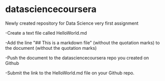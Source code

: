 datasciencecoursera
===================

Newly created repository for Data Science very first assignment

-Create a text file called HelloWorld.md

-Add the line "## This is a markdown file" (without the quotation marks) to the document (without the quotation marks)

-Push the document to the datasciencecoursera repo you created on Github

-Submit the link to the HelloWorld.md file on your Github repo.
